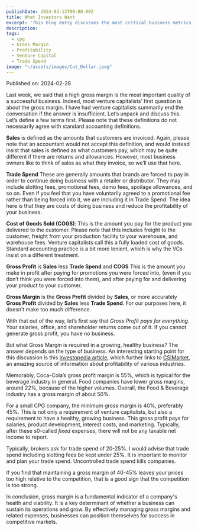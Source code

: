 ```yaml
---
publishDate: 2024-03-13T00:00:00Z
title: What Investors Want
excerpt: 'This blog entry discusses the most critical business metrics for success in Consumer Packaged Goods (CPG):  Gross Profit Margin, Trade Spend, and Gross Profit.   Controlling these are a requirement for investor interest and for a healthy business.'
description: 
tags:
  - cpg
  - Gross Margin
  - Profitability
  - Venture Capital
  - Trade Spend
image: "~/assets/images/Cut_Dollar.jpeg"
---
```





Published on: 2024-02-28

Last week, we said that a high gross margin is the most important quality of a successful business.   Indeed, most venture capitalists’ first question is about the gross margin.   I have had venture capitalists summarily end the conversation if the answer is insufficient.  Let’s unpack and discuss this.   Let’s define a few terms first.  Please note that these definitions do not necessarily agree with standard accounting definitions.

**Sales** is defined as the amounts that customers are invoiced.  Again, please note that an accountant would not accept this definition, and would instead insist that sales is defined as what customers pay, which may be quite different if there are returns and allowances.   However, most business owners like to think of sales as what they invoice, so we’ll use that here.

**Trade Spend** These are generally amounts that brands are forced to pay in order to continue doing business with a retailer or distributor.  They may include slotting fees, promotional fees, demo fees, spoilage allowances, and so on.   Even if you feel that you have voluntarily agreed to a promotional fee rather than being forced into it, we are including it in Trade Spend.  The idea here is that they are costs of doing business and reduce the profitability of your business.

**Cost of Goods Sold (COGS)**: This is the amount you pay for the product you delivered to the customer.  Please note that this includes freight to the customer, freight from your production facility to your warehouse, and warehouse fees.  Venture capitalists call this a fully loaded cost of goods.  Standard accounting practice is a bit more lenient, which is why the VCs insist on a different treatment.

**Gross Profit** is **Sales** less **Trade Spend** and **COGS** This is the amount you make in profit after paying for promotions you were forced into, (even if you don’t think you were forced into them), and after paying for and delivering your product to your customer.

**Gross Margin** is the **Gross Profit** divided by **Sales**, or more accurately **Gross Profit** divided by **Sales** less **Trade Spend**.  For our purposes here, it doesn’t make too much difference.

With that out of the way, let’s first say that _Gross Profit pays for everything_.  Your salaries, office, and shareholder returns come out of it.    If you cannot generate gross profit, you have no business.

But what Gross Margin is required in a growing, healthy business?   The answer depends on the type of business.   An interesting starting point for this discussion is this [Investopedia article](https://www.investopedia.com/ask/answers/071015/what-profit-margin-usual-company-food-and-beverage-sector.asp), which further links to [CSIMarket](https://csimarket.com/Industry/industry_Profitability_Ratios.php?ind=505), an amazing source of information about profitability of various industries.

Memorably, Coca-Cola’s gross profit margin is 55%, which is typical for the beverage industry in general.   Food companies have lower gross margins, around 22%, because of the higher volumes.  Overall, the Food & Beverage industry has a gross margin of about 50%.

For a small CPG company, the minimum gross margin is 40%, preferably 45%.  This is not only a requirement of venture capitalists, but also a requirement to have a healthy, growing business.   This gross profit pays for salaries, product development, interest costs, and marketing.   Typically, after these s0-called _fixed_ expenses, there will not be any taxable net income to report.  

Typically, brokers ask for trade spend of 20-25%.   I would advise that trade spend including slotting fees be kept under 25%.   It is important to monitor and plan your trade spend.   Uncontrolled trade spend kills companies.

If you find that maintaining a gross margin of 40-45% leaves your prices too high relative to the competition, that is a good sign that the competition is too strong.

In conclusion, gross margin is a fundamental indicator of a company's health and viability. It is a key determinant of whether a business can sustain its operations and grow. By effectively managing gross margins and related expenses, businesses can position themselves for success in competitive markets.